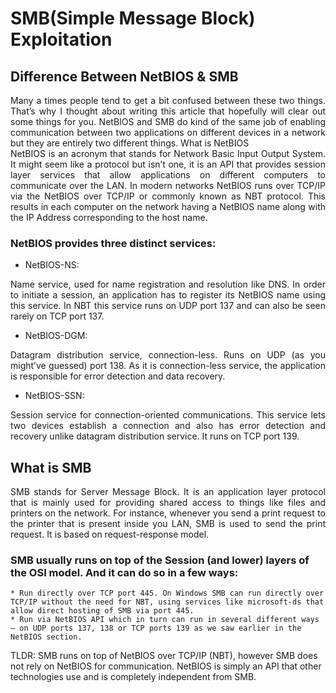 # SMB(Simple Message Block) Exploitation

## Difference Between NetBIOS & SMB

<div style="text-align: justify">
Many a times people tend to get a bit confused between these two things. That’s why I thought about writing this article that hopefully will clear out some things for you. NetBIOS and SMB do kind of the same job of enabling communication between two applications on different devices in a network but they are entirely two different things.
What is NetBIOS 
</div>

<div style="text-align: justify">
NetBIOS is an acronym that stands for Network Basic Input Output System. It might seem like a protocol but isn’t one, it is an API that provides session layer services that allow applications on different computers to communicate over the LAN. In modern networks NetBIOS runs over TCP/IP via the NetBIOS over TCP/IP or commonly known as NBT protocol. This results in each computer on the network having a NetBIOS name along with the IP Address corresponding to the host name.
</div>

### NetBIOS provides three distinct services:

* NetBIOS-NS: 
<div style="text-align: justify">
Name service, used for name registration and resolution like DNS. In order to initiate a session, an application has to register its NetBIOS name using this service. In NBT this service runs on UDP port 137 and can also be seen rarely on TCP port 137.
</div>

* NetBIOS-DGM: 
<div style="text-align: justify">
Datagram distribution service, connection-less. Runs on UDP (as you might’ve guessed) port 138. As it is connection-less service, the application is responsible for error detection and data recovery.
</div>

* NetBIOS-SSN: 

<div style="text-align: justify"> 
Session service for connection-oriented communications. This service lets two devices establish a connection and also has error detection and recovery unlike datagram distribution service. It runs on TCP port 139.
</div>

## What is SMB

<div style="text-align: justify">
SMB stands for Server Message Block. It is an application layer protocol that is mainly used for providing shared access to things like files and printers on the network. For instance, whenever you send a print request to the printer that is present inside you LAN, SMB is used to send the print request. It is based on request-response model.
</div>

### SMB usually runs on top of the Session (and lower) layers of the OSI model. And it can do so in a few ways:

    * Run directly over TCP port 445. On Windows SMB can run directly over TCP/IP without the need for NBT, using services like microsoft-ds that allow direct hosting of SMB via port 445.
    * Run via NetBIOS API which in turn can run in several different ways — on UDP ports 137, 138 or TCP ports 139 as we saw earlier in the NetBIOS section.

TLDR: SMB runs on top of NetBIOS over TCP/IP (NBT), however SMB does not rely on NetBIOS for communication. NetBIOS is simply an API that other technologies use and is completely independent from SMB.
